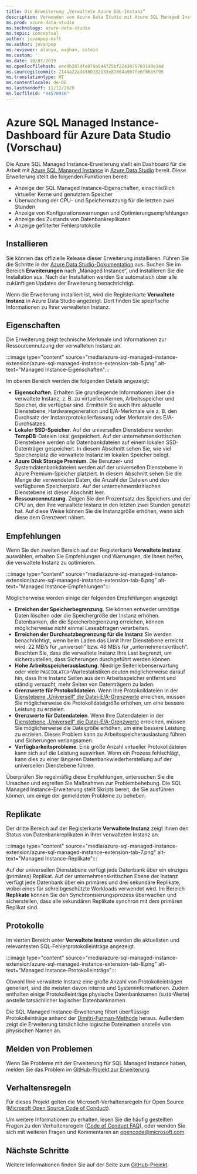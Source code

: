 ```yaml
---
title: Die Erweiterung „Verwaltete Azure SQL-Instanz“
description: Verwenden von Azure Data Studio mit Azure SQL Managed Instance
ms.prod: azure-data-studio
ms.technology: azure-data-studio
ms.topic: conceptual
author: jovanpop-msft
ms.author: jovanpop
ms.reviewer: alanyu, maghan, sstein
ms.custom: ''
ms.date: 10/07/2019
ms.openlocfilehash: eee9b2874fe879a544725bf2243075703149e34d
ms.sourcegitcommit: 2144a22ad4380182133e87664a907fe6f06b5f95
ms.translationtype: HT
ms.contentlocale: de-DE
ms.lasthandoff: 11/12/2020
ms.locfileid: "94570918"
---
```

# <a name="azure-sql-managed-instance-dashboard-for-azure-data-studio-preview"></a>Azure SQL Managed Instance-Dashboard für Azure Data Studio (Vorschau)

Die Azure SQL Managed Instance-Erweiterung stellt ein Dashboard für die Arbeit mit [Azure SQL Managed Instance](/azure/sql-database/sql-database-managed-instance-index) in [Azure Data Studio](https://github.com/Microsoft/azuredatastudio) bereit. Diese Erweiterung stellt die folgenden Funktionen bereit:

- Anzeige der SQL Managed Instance-Eigenschaften, einschließlich virtueller Kerne und genutztem Speicher
- Überwachung der CPU- und Speichernutzung für die letzten zwei Stunden
- Anzeige von Konfigurationswarnungen und Optimierungsempfehlungen
- Anzeige des Zustands von Datenbankreplikaten
- Anzeige gefilterter Fehlerprotokolle

## <a name="install"></a>Installieren

Sie können das offizielle Release dieser Erweiterung installieren. Führen Sie die Schritte in der [Azure Data Studio-Dokumentation](./add-extensions.md) aus.
Suchen Sie im Bereich **Erweiterungen** nach „Managed Instance“, und installieren Sie die Installation aus. Nach der Installation werden Sie automatisch über alle zukünftigen Updates der Erweiterung benachrichtigt.

Wenn die Erweiterung installiert ist, wird die Registerkarte **Verwaltete Instanz** in Azure Data Studio angezeigt. Dort finden Sie spezifische Informationen zu Ihrer verwalteten Instanz.

## <a name="properties"></a>Eigenschaften

Die Erweiterung zeigt technische Merkmale und Informationen zur Ressourcennutzung der verwalteten Instanz an.

:::image type="content" source="media/azure-sql-managed-instance-extension/azure-sql-managed-instance-extension-tab-5.png" alt-text="Managed Instance-Eigenschaften":::

Im oberen Bereich werden die folgenden Details angezeigt:

- **Eigenschaften**. Erhalten Sie grundlegende Informationen über die verwaltete Instanz, z. B. zu virtuellen Kernen, Arbeitsspeicher und Speicher, die verfügbar sind. Ermitteln Sie auch Ihre aktuelle Dienstebene, Hardwaregeneration und E/A-Merkmale wie z. B. den Durchsatz der Instanzprotokollerfassung oder Merkmale des E/A-Durchsatzes.
- **Lokaler SSD-Speicher**. Auf der universellen Dienstebene werden **TempDB**-Dateien lokal gespeichert. Auf der unternehmenskritischen Dienstebene werden _alle_ Datenbankdateien auf einem lokalen SSD-Datenträger gespeichert. In diesem Abschnitt sehen Sie, wie viel Speicherplatz die verwaltete Instanz im lokalen Speicher belegt.
- **Azure Disk Storage Premium**. Die Benutzer- und Systemdatenbankdateien werden auf der universellen Dienstebene in Azure Premium-Speicher platziert. In diesem Abschnitt sehen Sie die Menge der verwendeten Daten, die Anzahl der Dateien und den verfügbaren Speicherplatz. Auf der unternehmenskritischen Dienstebene ist dieser Abschnitt leer.
- **Ressourcennutzung**. Zeigen Sie den Prozentsatz des Speichers und der CPU an, den Ihre verwaltete Instanz in den letzten zwei Stunden genutzt hat. Auf diese Weise können Sie die Instanzgröße erhöhen, wenn sich diese dem Grenzwert nähert.

## <a name="recommendations"></a>Empfehlungen

Wenn Sie den zweiten Bereich auf der Registerkarte **Verwaltete Instanz** auswählen, erhalten Sie Empfehlungen und Warnungen, die Ihnen helfen, die verwaltete Instanz zu optimieren.

:::image type="content" source="media/azure-sql-managed-instance-extension/azure-sql-managed-instance-extension-tab-6.png" alt-text="Managed Instance-Empfehlungen":::

Möglicherweise werden einige der folgenden Empfehlungen angezeigt:

- **Erreichen der Speicherbegrenzung**. Sie können entweder unnötige Daten löschen oder die Speichergröße der Instanz erhöhen. Datenbanken, die die Speicherbegrenzung erreichen, können möglicherweise nicht einmal Leseabfragen verarbeiten.
- **Erreichen der Durchsatzbegrenzung für die Instanz** Sie werden benachrichtigt, wenn beim Laden das Limit Ihrer Dienstebene erreicht wird: 22 MB/s für „universell“ bzw. 48 MB/s für „unternehmenskritisch“. Beachten Sie, dass die verwaltete Instanz Ihre Last begrenzt, um sicherzustellen, dass Sicherungen durchgeführt werden können.
- **Hohe Arbeitsspeicherauslastung**. Niedrige Seitenlebenserwartung oder viele `PAGEIOLATCH`-Wartestatistiken deuten möglicherweise darauf hin, dass Ihre Instanz Seiten aus dem Arbeitsspeicher entfernt und ständig versucht, mehr Seiten von Datenträgern zu laden.
- **Grenzwerte für Protokolldateien**. Wenn Ihre Protokolldateien in der [Dienstebene „Universell“ die Datei-E/A-Grenzwerte](/azure/sql-database/sql-database-managed-instance-resource-limits#file-io-characteristics-in-general-purpose-tier) erreichen, müssen Sie möglicherweise die Protokolldateigröße erhöhen, um eine bessere Leistung zu erzielen.
- **Grenzwerte für Datendateien**. Wenn Ihre Datendateien in der [Dienstebene „Universell“ die Datei-E/A-Grenzwerte](/azure/sql-database/sql-database-managed-instance-resource-limits#file-io-characteristics-in-general-purpose-tier) erreichen, müssen Sie möglicherweise die Dateigröße erhöhen, um eine bessere Leistung zu erzielen. Dieses Problem kann zu Arbeitsspeicherauslastung führen und Sicherungen verlangsamen.
- **Verfügbarkeitsprobleme**. Eine große Anzahl virtueller Protokolldateien kann sich auf die Leistung auswirken. Wenn ein Prozess fehlschlägt, kann dies zu einer längeren Datenbankwiederherstellung auf der universellen Dienstebene führen.

Überprüfen Sie regelmäßig diese Empfehlungen, untersuchen Sie die Ursachen und ergreifen Sie Maßnahmen zur Problembehebung. Die SQL Managed Instance-Erweiterung stellt Skripts bereit, die Sie ausführen können, um einige der gemeldeten Probleme zu beheben.

## <a name="replicas"></a>Replikate

Der dritte Bereich auf der Registerkarte **Verwaltete Instanz** zeigt Ihnen den Status von Datenbankreplikaten in Ihrer verwalteten Instanz an.

:::image type="content" source="media/azure-sql-managed-instance-extension/azure-sql-managed-instance-extension-tab-7.png" alt-text="Managed Instance-Replikate":::

Auf der universellen Dienstebene verfügt jede Datenbank über ein einziges (primäres) Replikat. Auf der unternehmenskritischen Ebene der Instanz verfügt jede Datenbank über ein primäres und drei sekundäre Replikate, wobei eines für schreibgeschützte Workloads verwendet wird. Im Bereich **Replikate** können Sie den Synchronisierungsprozess überwachen und sicherstellen, dass alle sekundären Replikate synchron mit dem primären Replikat sind.

## <a name="logs"></a>Protokolle

Im vierten Bereich unter **Verwaltete Instanz** werden die aktuellsten und relevantesten SQL-Fehlerprotokolleinträge angezeigt.

:::image type="content" source="media/azure-sql-managed-instance-extension/azure-sql-managed-instance-extension-tab-8.png" alt-text="Managed Instance-Protokolleinträge":::

Obwohl Ihre verwaltete Instanz eine große Anzahl von Protokolleinträgen generiert, sind die meisten davon interne und Systeminformationen. Zudem enthalten einige Protokolleinträge physische Datenbanknamen (`GUID`-Werte) anstelle tatsächlicher logischer Datenbanknamen.

Die SQL Managed Instance-Erweiterung filtert überflüssige Protokolleinträge anhand der [Dimitri-Furman-Methode](https://techcommunity.microsoft.com/t5/DataCAT/Azure-SQL-DB-Managed-Instance-sp-readmierrorlog/ba-p/305506) heraus. Außerdem zeigt die Erweiterung tatsächliche logische Dateinamen anstelle von physischen Namen an.

## <a name="reporting-problems"></a>Melden von Problemen

Wenn Sie Probleme mit der Erweiterung für SQL Managed Instance haben, melden Sie das Problem im [GitHub-Projekt zur Erweiterung](https://github.com/JocaPC/AzureDataStudio-Managed-Instance/issues).

## <a name="code-of-conduct"></a>Verhaltensregeln

Für dieses Projekt gelten die Microsoft-Verhaltensregeln für Open Source ([Microsoft Open Source Code of Conduct](https://opensource.microsoft.com/codeofconduct/)).

Um weitere Informationen zu erhalten, lesen Sie die häufig gestellten Fragen zu den Verhaltensregeln ([Code of Conduct FAQ](https://opensource.microsoft.com/codeofconduct/faq/)), oder wenden Sie sich mit weiteren Fragen und Kommentaren an [opencode@microsoft.com](mailto:opencode@microsoft.com).

## <a name="next-steps"></a>Nächste Schritte

Weitere Informationen finden Sie auf der Seite zum [GitHub-Projekt](https://github.com/JocaPC/AzureDataStudio-Managed-Instance/).
